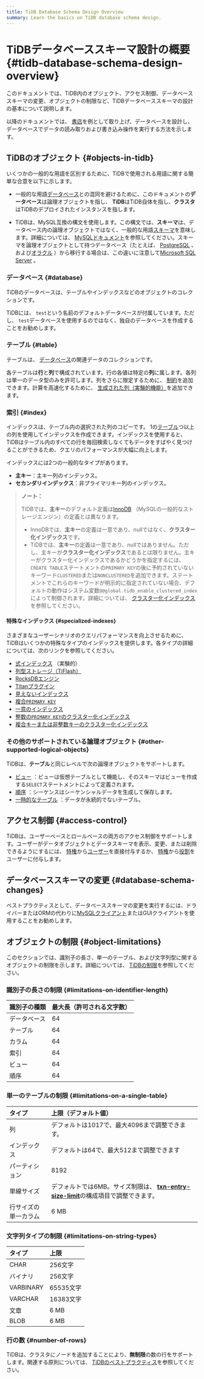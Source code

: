```yaml
---
title: TiDB Database Schema Design Overview
summary: Learn the basics on TiDB database schema design.
---
```


# TiDBデータベーススキーマ設計の概要 {#tidb-database-schema-design-overview}

このドキュメントでは、TiDB内のオブジェクト、アクセス制御、データベーススキーマの変更、オブジェクトの制限など、TiDBデータベーススキーマの設計の基本について説明します。

以降のドキュメントでは、 [書店](/develop/dev-guide-bookshop-schema-design.md)を例として取り上げ、データベースを設計し、データベースでデータの読み取りおよび書き込み操作を実行する方法を示します。

## TiDBのオブジェクト {#objects-in-tidb}

いくつかの一般的な用語を区別するために、TiDBで使用される用語に関する簡単な合意を以下に示します。

-   一般的な用語[データベース](https://en.wikipedia.org/wiki/Database)との混同を避けるために、このドキュメントの**データベース**は論理オブジェクトを指し、 <strong>TiDB</strong>はTiDB自体を指し、<strong>クラスタ</strong>はTiDBのデプロイされたインスタンスを指します。

-   TiDBは、MySQL互換の構文を使用します。この構文では、**スキーマ**は、データベース内の論理オブジェクトではなく、一般的な用語[スキーマ](https://en.wiktionary.org/wiki/schema)を意味します。詳細については、 [MySQLドキュメント](https://dev.mysql.com/doc/refman/8.0/en/create-database.html)を参照してください。スキーマを論理オブジェクトとして持つデータベース（たとえば、 [PostgreSQL](https://www.postgresql.org/docs/current/ddl-schemas.html) 、および[オラクル](https://docs.oracle.com/en/database/oracle/oracle-database/21/tdddg/creating-managing-schema-objects.html) ）から移行する場合は、この違いに注意して[Microsoft SQL Server](https://docs.microsoft.com/en-us/sql/relational-databases/security/authentication-access/create-a-database-schema?view=sql-server-ver15) 。

### データベース {#database}

TiDBのデータベースは、テーブルやインデックスなどのオブジェクトのコレクションです。

TiDBには、 `test`という名前のデフォルトデータベースが付属しています。ただし、 `test`データベースを使用するのではなく、独自のデータベースを作成することをお勧めします。

### テーブル {#table}

テーブルは、 [データベース](#database)の関連データのコレクションです。

各テーブルは**行**と<strong>列</strong>で構成されています。行の各値は特定の<strong>列</strong>に属します。各列は単一のデータ型のみを許可します。列をさらに限定するために、 [制約](/constraints.md)を追加できます。計算を高速化するために、 [生成された列（実験的機能）](/generated-columns.md)を追加できます。

### 索引 {#index}

インデックスは、テーブル内の選択された列のコピーです。 1の[テーブル](#table)つ以上の列を使用してインデックスを作成できます。インデックスを使用すると、TiDBはテーブル内のすべての行を毎回検索しなくてもデータをすばやく見つけることができるため、クエリのパフォーマンスが大幅に向上します。

インデックスには2つの一般的なタイプがあります。

-   **主キー**：主キー列のインデックス。
-   **セカンダリインデックス**：非プライマリキー列のインデックス。

> **ノート：**
>
> TiDBでは、**主キー**のデフォルト定義は[InnoDB](https://mariadb.com/kb/en/innodb/) （MySQLの一般的なストレージエンジン）の定義とは異なります。
>
> -   InnoDBでは、**主キー**の定義は一意であり、nullではなく、<strong>クラスター化インデックス</strong>です。
> -   TiDBでは、**主キー**の定義は一意であり、nullではありません。ただし、主キーが<strong>クラスター化インデックス</strong>であるとは限りません。主キーがクラスター化インデックスであるかどうかを指定するには、 `CREATE TABLE`ステートメントの`PRIMARY KEY`の後に予約されていないキーワード`CLUSTERED`または`NONCLUSTERED`を追加できます。ステートメントでこれらのキーワードが明示的に指定されていない場合、デフォルトの動作はシステム変数`@@global.tidb_enable_clustered_index`によって制御されます。詳細については、 [クラスター化インデックス](/clustered-indexes.md)を参照してください。

#### 特殊なインデックス {#specialized-indexes}

さまざまなユーザーシナリオのクエリパフォーマンスを向上させるために、TiDBはいくつかの特殊なタイプのインデックスを提供します。各タイプの詳細については、次のリンクを参照してください。

-   [式インデックス](/sql-statements/sql-statement-create-index.md#expression-index) （実験的）
-   [列型ストレージ（TiFlash）](/tiflash/tiflash-overview.md)
-   [RocksDBエンジン](/storage-engine/rocksdb-overview.md)
-   [Titanプラグイン](/storage-engine/titan-overview.md)
-   [見えないインデックス](/sql-statements/sql-statement-add-index.md)
-   [複合`PRIMARY KEY`](/constraints.md#primary-key)
-   [一意のインデックス](/constraints.md#unique-key)
-   [整数の`PRIMARY KEY`のクラスター化インデックス](/constraints.md)
-   [複合キーまたは非整数キーのクラスター化インデックス](/constraints.md)

### その他のサポートされている論理オブジェクト {#other-supported-logical-objects}

TiDBは、**テーブル**と同じレベルで次の論理オブジェクトをサポートします。

-   [ビュー](/views.md) ：ビューは仮想テーブルとして機能し、そのスキーマはビューを作成する`SELECT`ステートメントによって定義されます。
-   [順序](/sql-statements/sql-statement-create-sequence.md) ：シーケンスはシーケンシャルデータを生成して保存します。
-   [一時的なテーブル](/temporary-tables.md) ：データが永続的でないテーブル。

## アクセス制御 {#access-control}

TiDBは、ユーザーベースとロールベースの両方のアクセス制御をサポートします。ユーザーがデータオブジェクトとデータスキーマを表示、変更、または削除できるようにするには、 [特権](/privilege-management.md)から[ユーザー](/user-account-management.md)を直接付与するか、 [特権](/privilege-management.md)から[役割](/role-based-access-control.md)をユーザーに付与します。

## データベーススキーマの変更 {#database-schema-changes}

ベストプラクティスとして、データベーススキーマの変更を実行するには、ドライバーまたはORMの代わりに[MySQLクライアント](https://dev.mysql.com/doc/refman/8.0/en/mysql.html)またはGUIクライアントを使用することをお勧めします。

## オブジェクトの制限 {#object-limitations}

このセクションでは、識別子の長さ、単一のテーブル、および文字列型に関するオブジェクトの制限を示します。詳細については、 [TiDBの制限](/tidb-limitations.md)を参照してください。

### 識別子の長さの制限 {#limitations-on-identifier-length}

| 識別子の種類 | 最大長（許可される文字数） |
| :----- | :------------ |
| データベース | 64            |
| テーブル   | 64            |
| カラム    | 64            |
| 索引     | 64            |
| ビュー    | 64            |
| 順序     | 64            |

### 単一のテーブルの制限 {#limitations-on-a-single-table}

| タイプ        | 上限（デフォルト値）                                                                                                              |
| :--------- | :---------------------------------------------------------------------------------------------------------------------- |
| 列          | デフォルトは1017で、最大4096まで調整できます。                                                                                             |
| インデックス     | デフォルトは64で、最大512まで調整できます                                                                                                 |
| パーティション    | 8192                                                                                                                    |
| 単線サイズ      | デフォルトでは6MB。サイズ制限は、 [**txn-entry-size-limit**](/tidb-configuration-file.md#txn-entry-size-limit-new-in-v50)の構成項目で調整できます。 |
| 行サイズの単一カラム | 6 MB                                                                                                                    |

### 文字列タイプの制限 {#limitations-on-string-types}

| タイプ       | 上限      |
| :-------- | :------ |
| CHAR      | 256文字   |
| バイナリ      | 256文字   |
| VARBINARY | 65535文字 |
| VARCHAR   | 16383文字 |
| 文章        | 6 MB    |
| BLOB      | 6 MB    |

### 行の数 {#number-of-rows}

TiDBは、クラスタにノードを追加することにより、**無制限**の数の行をサポートします。関連する原則については、 [TiDBのベストプラクティス](/best-practices/tidb-best-practices.md)を参照してください。
